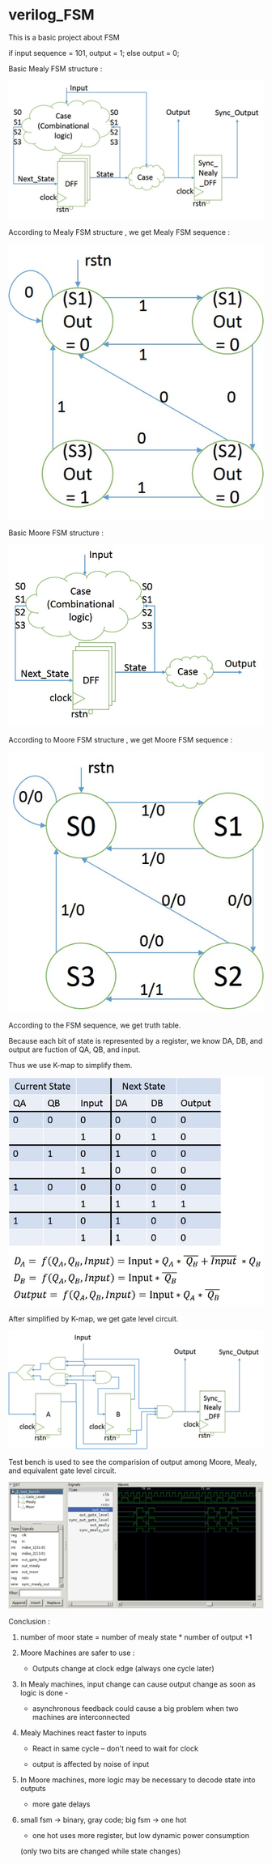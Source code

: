 # verilog_FSM

This is a basic project about FSM

if input sequence = 101, output = 1; else output = 0;

Basic Mealy FSM structure : 

![image](https://github.com/KuiLiangLin/verilog_FSM/blob/master/Mealy_FSM_Structure.jpg)

According to Mealy FSM structure , we get Mealy FSM sequence :

![image](https://github.com/KuiLiangLin/verilog_FSM/blob/master/Mealy_FSM_Sequence.jpg)

Basic Moore FSM structure : 

![image](https://github.com/KuiLiangLin/verilog_FSM/blob/master/Moore_FSM_Structure.jpg)

According to Moore FSM structure , we get Moore FSM sequence :

![image](https://github.com/KuiLiangLin/verilog_FSM/blob/master/Moore_FSM_Sequence.jpg)

According to the FSM sequence, we get truth table.

Because each bit of state is represented by a register, we know DA, DB, and output are fuction of QA, QB, and input.

Thus we use K-map to simplify them. 

![image](https://github.com/KuiLiangLin/verilog_FSM/blob/master/Truth_Table.jpg)

After simplified by K-map, we get gate level circuit.

![image](https://github.com/KuiLiangLin/verilog_FSM/blob/master/Gate_Level_Curcuit.jpg)

Test bench is used to see the comparision of output among Moore, Mealy, and equivalent gate level circuit.

![image](https://github.com/KuiLiangLin/verilog_FSM/blob/master/Waveform.JPG)


Conclusion : 

1. number of moor state = number of mealy state * number of output +1

2. Moore Machines are safer to use : 

   - Outputs change at clock edge (always one cycle later)

3. In Mealy machines, input change can cause output change as soon as logic is done -

   - asynchronous feedback could cause a big problem when two machines are interconnected

4. Mealy Machines react faster to inputs

   - React in same cycle – don't need to wait for clock 

   - output is affected by noise of input

5. In Moore machines, more logic may be necessary to decode state into outputs  
   
   - more gate delays 

6. small fsm -> binary, gray code; big fsm -> one hot
   
   - one hot uses more register, but low dynamic power consumption 
   
   (only two bits are changed while state changes)



